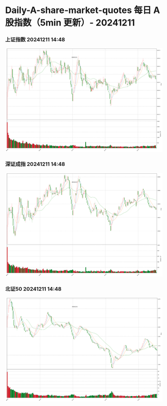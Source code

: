 
# Daily-A-share-market-quotes 每日 A 股指数（5min 更新）- 20241211

### 上证指数 20241211 14:48
![](./fig/2024/12/20241211-sh000001.png)

### 深证成指 20241211 14:48
![](./fig/2024/12/20241211-sz399001.png)

### 北证50 20241211 14:48
![](./fig/2024/12/20241211-bj899050.png)

